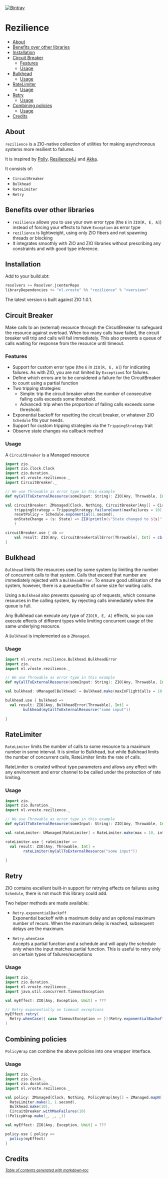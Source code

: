 [![Bintray](https://img.shields.io/bintray/v/vroste/maven/rezilience?label=latest)](https://bintray.com/vroste/maven/rezilience/_latestVersion)

# Rezilience

- [About](#about)
- [Benefits over other libraries](#benefits-over-other-libraries)
- [Installation](#installation)
- [Circuit Breaker](#circuit-breaker)
  * [Features](#features)
  * [Usage](#usage)
- [Bulkhead](#bulkhead)
  * [Usage](#usage-1)
- [RateLimiter](#ratelimiter)
  * [Usage](#usage-2)
- [Retry](#retry)
  * [Usage](#usage-3)
- [Combining policies](#combining-policies)
  * [Usage](#usage-4)
- [Credits](#credits)
## About

`rezilience` is a ZIO-native collection of utilities for making asynchronous systems more resilient to failures.

It is inspired by [Polly](https://github.com/App-vNext/Polly), [Resilience4J](https://github.com/resilience4j/resilience4j) and [Akka](https://doc.akka.io/docs/akka/current/common/circuitbreaker.html).

It consists of:

* `CircuitBreaker`
* `Bulkhead`
* `RateLimiter`
* `Retry`

## Benefits over other libraries
* `rezilience` allows you to use your own error type (the `E` in `ZIO[R, E, A]`) instead of forcing your effects to have `Exception` as error type
* `rezilience` is lightweight, using only ZIO fibers and not spawning threads or blocking
* It integrates smoothly with ZIO and ZIO libraries without prescribing any constraints and with good type inference.

## Installation

Add to your build.sbt:

```scala
resolvers += Resolver.jcenterRepo
libraryDependencies += "nl.vroste" %% "rezilience" % "<version>"
```

The latest version is built against ZIO 1.0.1.

## Circuit Breaker
Make calls to an (external) resource through the CircuitBreaker to safeguard the resource against overload. When too many calls have failed, the circuit breaker will trip and calls will fail immediately. This also prevents a queue of calls waiting for response from the resource until timeout.

### Features
* Support for custom error type (the `E` in `ZIO[R, E, A]`) for indicating failures. As with ZIO, you are not limited by `Exception`s for failures. 
* Define which errors are to be considered a failure for the CircuitBreaker to count using a partial function
* Two tripping strategies:
  * Simple: trip the circuit breaker when the _number_ of consecutive failing calls exceeds some threshold.
  * Advanced: trip when the _proportion_ of failing calls exceeds some threshold.
* Exponential backoff for resetting the circuit breaker, or whatever ZIO `Schedule` fits your needs.
* Support for custom tripping strategies via the `TrippingStrategy` trait
* Observe state changes via callback method

### Usage

A `CircuitBreaker` is a Managed resource

```scala
import zio._
import zio.clock.Clock
import zio.duration._
import nl.vroste.rezilience._
import CircuitBreaker._

// We use Throwable as error type in this example 
def myCallToExternalResource(someInput: String): ZIO[Any, Throwable, Int] = ???

val circuitBreaker: ZManaged[Clock, Nothing, CircuitBreaker[Any]] = CircuitBreaker.make(
    trippingStrategy = TrippingStrategy.failureCount(maxFailures = 10),
    resetPolicy = Schedule.exponential(1.second),
    onStateChange = (s: State) => ZIO(println(s"State changed to ${s}")).ignore
    )

circuitBreaker.use { cb =>
    val result: ZIO[Any, CircuitBreakerCallError[Throwable], Int] = cb(myCallToExternalResource("some input"))
}
```

## Bulkhead

`Bulkhead` limits the resources used by some system by limiting the number of concurrent calls to that system. Calls that exceed that number are immediately rejected with a `BulkheadError`. To ensure good utilisation of the system, however, there is a queue/buffer of some size for waiting calls.
 
Using a `Bulkhead` also prevents queueing up of requests, which consume resources in the calling system, by rejecting calls immediately when the queue is full.

Any Bulkhead can execute any type of `ZIO[R, E, A]` effects, so you can execute effects of different types while limiting concurrent usage of the same underlying resource.

A `Bulkhead` is implemented as a `ZManaged`.

### Usage

```scala
import nl.vroste.rezilience.Bulkhead.BulkheadError
import zio._
import nl.vroste.rezilience._

// We use Throwable as error type in this example 
def myCallToExternalResource(someInput: String): ZIO[Any, Throwable, Int] = ???

val bulkhead: UManaged[Bulkhead] = Bulkhead.make(maxInFlightCalls = 10, maxQueueing = 32)

bulkhead.use { bulkhead =>
  val result: ZIO[Any, BulkheadError[Throwable], Int] =
        bulkhead(myCallToExternalResource("some input"))
       
}
```

## RateLimiter
`RateLimiter` limits the number of calls to some resource to a maximum number in some interval. It is similar to Bulkhead, but while Bulkhead limits the number of concurrent calls, RateLimiter limits the rate of calls.

RateLimiter is created without type parameters and allows any effect with any environment and error channel to be called under the protection of rate limiting.

### Usage

```scala
import zio._
import zio.duration._
import nl.vroste.rezilience._

// We use Throwable as error type in this example 
def myCallToExternalResource(someInput: String): ZIO[Any, Throwable, Int] = ???

val rateLimiter: UManaged[RateLimiter] = RateLimiter.make(max = 10, interval = 1.second)

rateLimiter.use { rateLimiter =>
  val result: ZIO[Any, Throwable, Int] =
        rateLimiter(myCallToExternalResource("some input"))
       
}
```

## Retry
ZIO contains excellent built-in support for retrying effects on failures using `Schedule`, there is not much this library could add.

Two helper methods are made available:

* `Retry.exponentialBackoff`  
  Exponential backoff with a maximum delay and an optional maximum number of recurs. When the maximum delay is reached, subsequent delays are the maximum. 
  
* `Retry.whenCase`  
  Accepts a partial function and a schedule and will apply the schedule only when the input matches partial function. This is useful to retry only on certain types of failures/exceptions
  
### Usage
  
```scala
import zio._
import zio.duration._
import nl.vroste.rezilience._
import java.util.concurrent.TimeoutException

val myEffect: ZIO[Any, Exception, Unit] = ???

// Retry exponentially on timeout exceptions
myEffect.retry(
  Retry.whenCase({ case TimeoutException => })(Retry.exponentialBackoff(min = 1.second, max = 1.minute))
)
```

## Combining policies

`PolicyWrap` can combine the above policies into one wrapper interface.

### Usage

```scala
import zio._
import zio.clock._
import zio.duration._
import nl.vroste.rezilience._

val policy: ZManaged[Clock, Nothing, PolicyWrap[Any]] = ZManaged.mapN(
  RateLimiter.make(1, 1.second),
  Bulkhead.make(10),
  CircuitBreaker.withMaxFailures(10)
)(PolicyWrap.make(_, _, _))

val myEffect: ZIO[Any, Exception, Unit] = ???

policy.use { policy => 
  policy(myEffect)
}

```

## Credits
<small><i><a href='http://ecotrust-canada.github.io/markdown-toc/'>Table of contents generated with markdown-toc</a></i></small>
